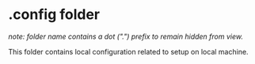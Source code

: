 # .config folder

*note: folder name contains a dot (".") prefix to remain hidden from view.*

This folder contains local configuration related to setup on local machine.